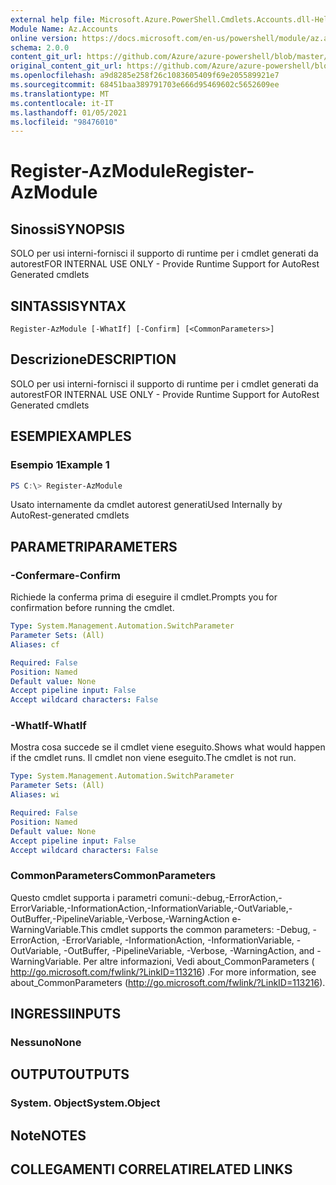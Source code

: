 ```yaml
---
external help file: Microsoft.Azure.PowerShell.Cmdlets.Accounts.dll-Help.xml
Module Name: Az.Accounts
online version: https://docs.microsoft.com/en-us/powershell/module/az.accounts/register-azmodule
schema: 2.0.0
content_git_url: https://github.com/Azure/azure-powershell/blob/master/src/Accounts/Accounts/help/Register-AzModule.md
original_content_git_url: https://github.com/Azure/azure-powershell/blob/master/src/Accounts/Accounts/help/Register-AzModule.md
ms.openlocfilehash: a9d8285e258f26c1083605409f69e205589921e7
ms.sourcegitcommit: 68451baa389791703e666d95469602c5652609ee
ms.translationtype: MT
ms.contentlocale: it-IT
ms.lasthandoff: 01/05/2021
ms.locfileid: "98476010"
---
```

# <span data-ttu-id="e1585-101">Register-AzModule</span><span class="sxs-lookup"><span data-stu-id="e1585-101">Register-AzModule</span></span>

## <span data-ttu-id="e1585-102">Sinossi</span><span class="sxs-lookup"><span data-stu-id="e1585-102">SYNOPSIS</span></span>
<span data-ttu-id="e1585-103">SOLO per usi interni-fornisci il supporto di runtime per i cmdlet generati da autorest</span><span class="sxs-lookup"><span data-stu-id="e1585-103">FOR INTERNAL USE ONLY - Provide Runtime Support for AutoRest Generated cmdlets</span></span>

## <span data-ttu-id="e1585-104">SINTASSI</span><span class="sxs-lookup"><span data-stu-id="e1585-104">SYNTAX</span></span>

```
Register-AzModule [-WhatIf] [-Confirm] [<CommonParameters>]
```

## <span data-ttu-id="e1585-105">Descrizione</span><span class="sxs-lookup"><span data-stu-id="e1585-105">DESCRIPTION</span></span>
<span data-ttu-id="e1585-106">SOLO per usi interni-fornisci il supporto di runtime per i cmdlet generati da autorest</span><span class="sxs-lookup"><span data-stu-id="e1585-106">FOR INTERNAL USE ONLY - Provide Runtime Support for AutoRest Generated cmdlets</span></span>

## <span data-ttu-id="e1585-107">ESEMPI</span><span class="sxs-lookup"><span data-stu-id="e1585-107">EXAMPLES</span></span>

### <span data-ttu-id="e1585-108">Esempio 1</span><span class="sxs-lookup"><span data-stu-id="e1585-108">Example 1</span></span>
```powershell
PS C:\> Register-AzModule
```

<span data-ttu-id="e1585-109">Usato internamente da cmdlet autorest generati</span><span class="sxs-lookup"><span data-stu-id="e1585-109">Used Internally by AutoRest-generated cmdlets</span></span>

## <span data-ttu-id="e1585-110">PARAMETRI</span><span class="sxs-lookup"><span data-stu-id="e1585-110">PARAMETERS</span></span>

### <span data-ttu-id="e1585-111">-Confermare</span><span class="sxs-lookup"><span data-stu-id="e1585-111">-Confirm</span></span>
<span data-ttu-id="e1585-112">Richiede la conferma prima di eseguire il cmdlet.</span><span class="sxs-lookup"><span data-stu-id="e1585-112">Prompts you for confirmation before running the cmdlet.</span></span>

```yaml
Type: System.Management.Automation.SwitchParameter
Parameter Sets: (All)
Aliases: cf

Required: False
Position: Named
Default value: None
Accept pipeline input: False
Accept wildcard characters: False
```

### <span data-ttu-id="e1585-113">-WhatIf</span><span class="sxs-lookup"><span data-stu-id="e1585-113">-WhatIf</span></span>
<span data-ttu-id="e1585-114">Mostra cosa succede se il cmdlet viene eseguito.</span><span class="sxs-lookup"><span data-stu-id="e1585-114">Shows what would happen if the cmdlet runs.</span></span> <span data-ttu-id="e1585-115">Il cmdlet non viene eseguito.</span><span class="sxs-lookup"><span data-stu-id="e1585-115">The cmdlet is not run.</span></span>

```yaml
Type: System.Management.Automation.SwitchParameter
Parameter Sets: (All)
Aliases: wi

Required: False
Position: Named
Default value: None
Accept pipeline input: False
Accept wildcard characters: False
```

### <span data-ttu-id="e1585-116">CommonParameters</span><span class="sxs-lookup"><span data-stu-id="e1585-116">CommonParameters</span></span>
<span data-ttu-id="e1585-117">Questo cmdlet supporta i parametri comuni:-debug,-ErrorAction,-ErrorVariable,-InformationAction,-InformationVariable,-OutVariable,-OutBuffer,-PipelineVariable,-Verbose,-WarningAction e-WarningVariable.</span><span class="sxs-lookup"><span data-stu-id="e1585-117">This cmdlet supports the common parameters: -Debug, -ErrorAction, -ErrorVariable, -InformationAction, -InformationVariable, -OutVariable, -OutBuffer, -PipelineVariable, -Verbose, -WarningAction, and -WarningVariable.</span></span> <span data-ttu-id="e1585-118">Per altre informazioni, Vedi about_CommonParameters ( http://go.microsoft.com/fwlink/?LinkID=113216) .</span><span class="sxs-lookup"><span data-stu-id="e1585-118">For more information, see about_CommonParameters (http://go.microsoft.com/fwlink/?LinkID=113216).</span></span>

## <span data-ttu-id="e1585-119">INGRESSI</span><span class="sxs-lookup"><span data-stu-id="e1585-119">INPUTS</span></span>

### <span data-ttu-id="e1585-120">Nessuno</span><span class="sxs-lookup"><span data-stu-id="e1585-120">None</span></span>

## <span data-ttu-id="e1585-121">OUTPUT</span><span class="sxs-lookup"><span data-stu-id="e1585-121">OUTPUTS</span></span>

### <span data-ttu-id="e1585-122">System. Object</span><span class="sxs-lookup"><span data-stu-id="e1585-122">System.Object</span></span>
## <span data-ttu-id="e1585-123">Note</span><span class="sxs-lookup"><span data-stu-id="e1585-123">NOTES</span></span>

## <span data-ttu-id="e1585-124">COLLEGAMENTI CORRELATI</span><span class="sxs-lookup"><span data-stu-id="e1585-124">RELATED LINKS</span></span>
